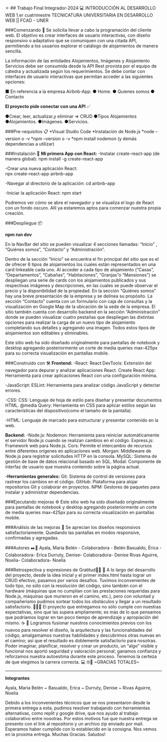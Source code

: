 ⚛️ ## Trabajo Final Integrador-2024 💻
INTRODUCCIÓN AL DESARROLLO WEB 1.er cuatrimestre 
TECNICATURA UNIVERSITARIA EN DESARROLLO WEB || FCAD - UNER 

###Comenzando 🚀
Se solicita llevar a cabo la programación del cliente web. El objetivo es crear interfaces de usuario interactivas, con diseño responsivo o adaptativo que se comuniquen con una citada API, permitiendo a los usuarios explorar el catálogo de alojamientos de manera sencilla. 

La información de las entidades Alojamientos, Imágenes y Alojamiento Servicios debe ser consumida desde la API Rest provista por el equipo de cátedra y actualizada según los requerimientos.
 Se debe contar con interfaces de usuario interactivas que permitan acceder a las siguientes opciones: 
 
■ En referencia a la empresa Airbnb-App: 
● Home. 
● Quienes somos 
● Contacto 

**El proyecto pide conectar con una API** ✅

●Crear, leer, actualizar,y eliminar => CRUD
●Tipos Alojamientos
●Alojamientos.
●Imágenes.
●Servicios.

###Pre-requisitos 📋
*Visual Studio Code
*Instalación de Node.js
*node –version o -v
*npm –version o -v
*npm install nodemon (y demás dependencias a utilizar)

###Instalación 🔧
**Mi primera App con React:**
-Instalar create-react-app (de manera global):
npm install -g create-react-app

-Crear una nueva aplicación React:	
 	npx create-react-app airbnb-app
  
-Navegar al directorio de la aplicación:
cd airbnb-app

-Iniciar la aplicación React:
npm start

Podremos ver cómo se abre el navegador y se visualiza el logo de React con un fondo oscuro. 
Allí ya estaremos aptos para comenzar nuestra propia creación.

###Despliegue 📦

**npm run dev**

En la NavBar del sitio se pueden visualizar 4 secciones llamadas: “Inicio” , “Quiénes somos”, “Contacto” y “Administración”.

Dentro de la sección “Inicio” se encuentra el fin principal del sitio que es el de ofrecer 6 tipos de alojamientos los cuales están representados en una card linkeable cada uno.
Al acceder a cada tipo de alojamiento (“Casas”, “Departamentos”, “Cabañas”, “Habitaciones”, “Granjas”o “Mansiones”) se despliegan una serie de cards con los alojamientos publicados y sus respectivas imágenes y descripciones, en las cuales se puede observar el precio y la disponibilidad de la propiedad.
En la sección “Quiénes somos” hay una breve presentación de la empresa y se delinea su propósito.
La sección “Contacto” cuenta con un formulario con caja de consultas y la visualización en Google Map de la ubicación de la sede de la empresa.
El sitio también cuenta con desarrollo backend en la sección “Administración” donde se pueden visualizar cuatro pestañas que despliegan las distintas opciones para realizar la carga de un nuevo tipo de alojamiento completando sus detalles y agregando una imagen. Todos estos tipos de alojamientos son editables y eliminables.

Este sitio web ha sido diseñado originalmente para pantallas de notebook y desktop agregando posteriormente un corte de media queries max-425px para su correcta visualización en pantallas mobile.

###Construido con 🛠️
**Frontend:**
-React:
  React DevTools: Extensión del navegador para depurar y analizar aplicaciones React.
  Create React App: Herramienta para crear aplicaciones React con una configuración mínima.

-JavaScript:
   ESLint: Herramienta para analizar código JavaScript y detectar errores.

-CSS:
  CSS: Lenguaje de hoja de estilo para diseñar y presentar documentos HTML.
  @media Query: Herramienta en CSS para aplicar estilos según las características del dispositivo(como el tamaño de la pantalla).

-HTML: Lenguaje de marcado para estructurar y presentar contenido en la web.

**Backend:**
-Node.js:
  Nodemon: Herramienta para reiniciar automáticamente el servidor Node.js cuando se realizan cambios en el código.
  Express.js: Framework web para Node.js.
  Cors: Permite el intercambio de recursos entre diferentes orígenes en aplicaciones web.
  Morgan: Middleware de Node.js para registrar solicitudes HTTP en la consola.
  MySQL: Sistema de gestión de base de datos relacional basado en SQL.
  Modal: Componente de interfaz de usuario que muestra contenido sobre la página actual.

**-Herramientas generales:**
  Git: Sistema de control de versiones para rastrear los cambios en el código.
  GitHub: Plataforma para alojar repositorios Git y colaborar en proyectos.
  NPM: Gestores de paquetes para instalar y administrar dependencias.


###Ejecutando mejoras ⚙️
  Este sitio web ha sido diseñado originalmente para pantallas de notebook y desktop agregando posteriormente un corte de media queries max-425px para su correcta visualización en pantallas mobile.

###Análisis de las mejoras 📱
  Se aprecian los diseños responsivos satisfactoriamente. Quedando las pantallas en modos responsive,  confirmadas y agregadas.

###Autores ✒️📖
Ayala, María Belén - Colaboradora - Belén
Basualdo, Érica - Colaboradora- Erica
Durruty, Denise- Colaboradora- Denise
Rivas Aguirre, Noelia- Colaboradora- Noelia


###Retrospectiva y expresiones de Gratitud🎁📄 📌
   A lo largo del desarrollo del proyecto, desde la idea inicial y el primer index.html hasta lograr un CRUD efectivo, pasamos por varios desafíos. Tuvimos inconvenientes de todo tipo, no sólo con la resolución del código, sino también con el hardware (máquinas que no cumplían con las prestaciones requeridas para Node.js, máquinas que murieron en el camino, etc.), pero con voluntad y compañerismo pudimos sortear todos los obstáculos y llegar a un resultado satisfactorio. 🙌🏼✨
  El proyecto que entregamos no sólo cumple con nuestras expectativas, sino que las supera ampliamente; es más de lo que pensamos que podríamos lograr en tan poco tiempo de aprendizaje y apropiación del mismo. ☕ 🧉
  Logramos fusionar nuestros conocimientos previos con los nuevos para resolver el diseño, la arquitectura y las funcionalidades del código, amalgamamos nuestras habilidades y descubrimos otras nuevas en el camino; así que el resultado es doblemente satisfactorio para nosotras. Poder imaginar, planificar, resolver y crear un producto, un “algo” visible y funcional nos aportó seguridad y valoración personal; ganamos confianza y reforzamos nuestra autoestima durante este proceso.
  Tenemos la certeza de que elegimos la carrera correcta. 💻 🤓🥰 ~GRACIAS TOTALES~

-----------------------------------------------------------------------------------------------

**Integrantes**

Ayala, Maria Belén  ~  Basualdo, Erica  ~  Durruty, Denise  ~  Rivas Aguirre, Noelia

Debido a los inconvenientes técnicos que se nos presentaron desde la primera entrega a esta, pudimos resolver trabajando con herramientas alternativas, como replit y google drive, que nos ayudo al trabajo colaborativo entre nosotras. 
Por estos motivos fue que nuestra entrega se presento con el link al repositorio y un archivo zip enviado por mail. Esperamos haber cumplido con lo establecido en la consigna. Nos vemos en la proxima entrega.
Muchas Gracias. Saludos!
